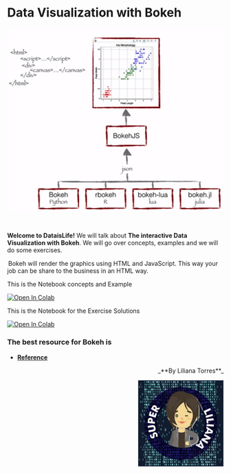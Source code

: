#             Data Visualization with Bokeh

<img alt="Women Who Code WWC Talk." align="center" src="images/Bokeh_Intro.png">

&nbsp;

**Welcome to DataisLife!**  We will talk about  **The interactive Data Visualization with Bokeh**. We will go over  concepts, examples and we will do some exercises. 

 Bokeh will render the graphics using HTML and JavaScript. This way your job can be share to the business in an HTML way.



This is the Notebook concepts and Example

[![Open In Colab](https://colab.research.google.com/assets/colab-badge.svg)](https://colab.research.google.com/github/liliana3186/DataVizBokehWWC/blob/master/notebook/.ipynb_checkpoints/DataVizBokeh-checkpoint.ipynb)



This is the Notebook for the Exercise Solutions

[![Open In Colab](https://colab.research.google.com/assets/colab-badge.svg)](https://colab.research.google.com/github/liliana3186/DataVizBokehWWC/blob/master/notebook/.ipynb_checkpoints/Exercises-Solution-checkpoint.ipynb)




### The best resource for Bokeh is 

 *  [**Reference**](https://docs.bokeh.org/en/2.0.2/)



<P align="right">_**By Liliana Torres**_</p>

<img alt="Image Lili" align="right" height=200, with=100, src="images/Lili_new.JPG">

  																																						



&nbsp;&nbsp;&nbsp;&nbsp;&nbsp;

&nbsp;



&nbsp;



&nbsp;

